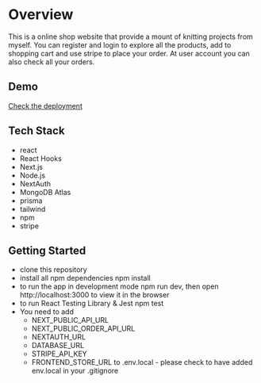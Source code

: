 # Overview
This is a online shop website that provide a mount of knitting projects from myself. You can register and login to explore all the products, add to shopping cart and use stripe to place your order. At user account you can also check all your orders.

## Demo
[Check the deployment](https://shop-front-sor7.vercel.app/)

## Tech Stack
- react
- React Hooks
- Next.js
- Node.js
- NextAuth
- MongoDB Atlas
- prisma
- tailwind
- npm
- stripe

## Getting Started
- clone this repository
- install all npm dependencies npm install
- to run the app in development mode npm run dev, then open http://localhost:3000 to view it in the browser
- to run React Testing Library & Jest npm test
- You need to add
  - NEXT_PUBLIC_API_URL
  - NEXT_PUBLIC_ORDER_API_URL
  - NEXTAUTH_URL
  - DATABASE_URL
  - STRIPE_API_KEY
  - FRONTEND_STORE_URL
 to .env.local - please check to have added env.local in your .gitignore

